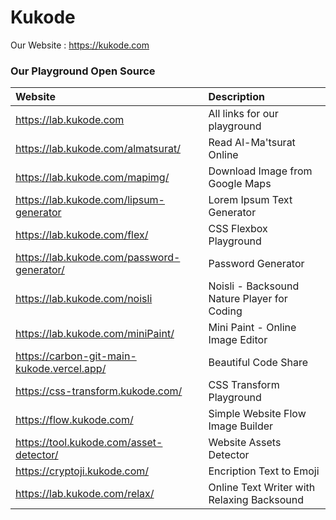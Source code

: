 # Kukode 

Our Website : https://kukode.com

### Our Playground Open Source

| Website | Description |
|:------- |:------------|
| https://lab.kukode.com | All links for our playground |
| https://lab.kukode.com/almatsurat/ | Read Al-Ma'tsurat Online |
| https://lab.kukode.com/mapimg/ | Download Image from Google Maps |
| https://lab.kukode.com/lipsum-generator | Lorem Ipsum Text Generator |
| https://lab.kukode.com/flex/ | CSS Flexbox Playground |
| https://lab.kukode.com/password-generator/ | Password Generator |
| https://lab.kukode.com/noisli | Noisli - Backsound Nature Player for Coding |
| https://lab.kukode.com/miniPaint/ | Mini Paint - Online Image Editor |
| https://carbon-git-main-kukode.vercel.app/ | Beautiful Code Share |
| https://css-transform.kukode.com/ | CSS Transform Playground |
| https://flow.kukode.com/ | Simple Website Flow Image Builder |
| https://tool.kukode.com/asset-detector/ | Website Assets Detector |
| https://cryptoji.kukode.com/ | Encription Text to Emoji |
| https://lab.kukode.com/relax/ | Online Text Writer with Relaxing Backsound |
